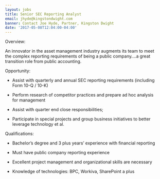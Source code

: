```yaml
---
layout: jobs
title: Senior SEC Reporting Analyst
email: jhyde@kingstondwight.com
banner: Contact Joe Hyde, Partner, Kingston Dwight
date: '2017-05-08T12:04:00-04:00'
---
```



Overview:

An innovator in the asset management industry augments its team to meet the complex reporting requirements of being a public company….a great transition role from public accounting.

Opportunity:

* Assist with quarterly and annual SEC reporting requirements (including Form 10-Q / 10-K)

* Perform research of competitor practices and prepare ad hoc analysis for management

* Assist with quarter end close responsibilities;

* Participate in special projects and group business initiatives to better leverage technology et al.

Qualifications:

* Bachelor’s degree and 3 plus years’ experience with financial reporting

* Must have public company reporting experience

* Excellent project management and organizational skills are necessary

* Knowledge of technologies: BPC, Workiva, SharePoint a plus